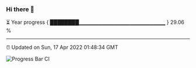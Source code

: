 ### Hi there 👋

⏳ Year progress { ████████▁▁▁▁▁▁▁▁▁▁▁▁▁▁▁▁▁▁▁▁▁▁ } 29.06 %

---

⏰ Updated on Sun, 17 Apr 2022 01:48:34 GMT

![Progress Bar CI](https://github.com/ZhaoGui/ZhaoGui/workflows/Progress%20Bar%20CI/badge.svg)
